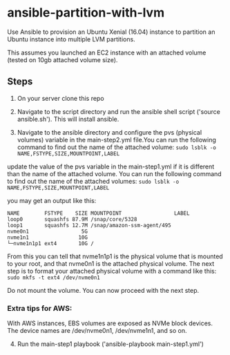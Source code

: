 # ansible-partition-with-lvm

Use Ansible to provision an Ubuntu Xenial (16.04) instance to partition an Ubuntu instance into multiple LVM partitions.

This assumes you launched an EC2 instance with an attached volume (tested on 10gb attached volume size).

## Steps

1. On your server clone this repo

2. Navigate to the script directory and run the ansible shell script ('source ansible.sh'). This will install ansible.

3. Navigate to the ansible directory and configure the pvs (physical volumes) variable in the main-step2.yml file.You can run the following command to find out the name of the attached volume: ```sudo lsblk -o NAME,FSTYPE,SIZE,MOUNTPOINT,LABEL```

update the value of the pvs variable in the main-step1.yml if it is different than the name of the attached volume. You can run the following command to find out the name of the attached volumes: ```sudo lsblk -o NAME,FSTYPE,SIZE,MOUNTPOINT,LABEL```

you may get an output like this:
```
NAME        FSTYPE    SIZE MOUNTPOINT                 LABEL
loop0       squashfs 87.9M /snap/core/5328            
loop1       squashfs 12.7M /snap/amazon-ssm-agent/495 
nvme0n1                 5G                            
nvme1n1                10G                            
└─nvme1n1p1 ext4       10G /  
```

From this you can tell that nvme1n1p1 is the physical volume that is mounted to your root, and that nvme0n1 is the attached physical volume. The next step is to format your attached physical volume with a command like this: ```sudo mkfs -t ext4 /dev/nvme0n1```

Do not mount the volume. You can now proceed with the next step.

### Extra tips for AWS:

With AWS instances, EBS volumes are exposed as NVMe block devices. The device names are /dev/nvme0n1, /dev/nvme1n1, and so on. 

4. Run the main-step1 playbook ('ansible-playbook main-step1.yml')



